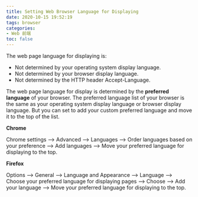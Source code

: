 ```yaml
---
title: Setting Web Browser Language for Displaying
date: 2020-10-15 19:52:19
tags: browser
categories:
- Web 前端
toc: false
---
```


The web page language for displaying is: 

- Not determined by your operating system display language.
- Not determined by your browser display language.
- Not determined by the HTTP header Accept-Language.

The web page language for display is determined by the **preferred language** of your browser. The preferred language list of your browser is the same as your operating system display language or browser display language. But you can set to add your custom preferred language and move it to the top of the list.

**Chrome**

Chrome settings --> Advanced --> Languages --> Order languages based on your preference --> Add languages --> Move your preferred language for displaying to the top.

**Firefox**

Options --> General --> Language and Appearance --> Language --> Choose your preferred language for displaying pages --> Choose --> Add your language --> Move your preferred language for displaying to the top.